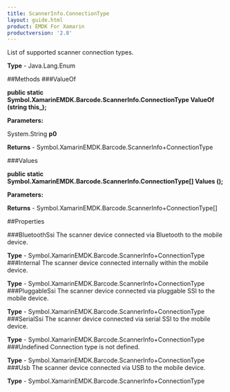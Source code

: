 ```yaml
---
title: ScannerInfo.ConnectionType
layout: guide.html
product: EMDK For Xamarin 
productversion: '2.8' 
---
```

List of supported scanner connection types.

**Type** - Java.Lang.Enum

##Methods
###ValueOf

**public static Symbol.XamarinEMDK.Barcode.ScannerInfo.ConnectionType ValueOf (string this_);**


        

**Parameters:**

System.String **p0** 

**Returns** - Symbol.XamarinEMDK.Barcode.ScannerInfo+ConnectionType

###Values

**public static Symbol.XamarinEMDK.Barcode.ScannerInfo.ConnectionType[] Values ();**


        

**Parameters:**

**Returns** - Symbol.XamarinEMDK.Barcode.ScannerInfo+ConnectionType[]

##Properties

###BluetoothSsi
The scanner device connected via Bluetooth to the mobile device.

**Type** - Symbol.XamarinEMDK.Barcode.ScannerInfo+ConnectionType
###Internal
The scanner device connected internally within the mobile device.

**Type** - Symbol.XamarinEMDK.Barcode.ScannerInfo+ConnectionType
###PluggableSsi
The scanner device connected via pluggable SSI to the mobile device.

**Type** - Symbol.XamarinEMDK.Barcode.ScannerInfo+ConnectionType
###SerialSsi
The scanner device connected via serial SSI to the mobile device.

**Type** - Symbol.XamarinEMDK.Barcode.ScannerInfo+ConnectionType
###Undefined
Connection type is not defined.

**Type** - Symbol.XamarinEMDK.Barcode.ScannerInfo+ConnectionType
###Usb
The scanner device connected via USB to the mobile device.

**Type** - Symbol.XamarinEMDK.Barcode.ScannerInfo+ConnectionType
